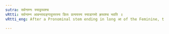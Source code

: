 ```yaml
---
sutra: सर्वनाम्नः स्याढ्रस्वश्च
vRtti: सर्वनाम्न आबन्तादङ्गादुत्तरस्य ङितः प्रत्ययस्य स्याडागमो ह्रस्वश्च भवति ॥
vRtti_eng: After a Pronominal stem ending in long आ of the Feminine, the Dative Ablative and Genitive Singular receive the augment स्याट् and the आ of the stem is shortened.

---
```

